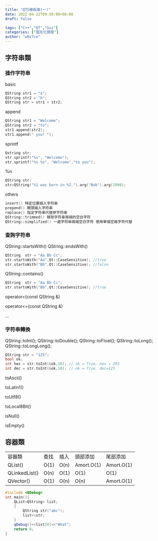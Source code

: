 ```yaml
---
title: "QT5模板庫(一)"
date: 2022-04-22T09:50:00+08:00
draft: false

tags: ["C++","QT","Gui"]
categories: ["圖形化開發"]
author: "w0x7ce"
---
```


## 字符串類

### 操作字符串

basic

```C++
QString str1 = "a";
QString str2 = "b";
QString str = str1 + str2;
```

append

```C++
QString str1 = "Welcome";
QString str2 = "to";
str1.append(str2);
str1.append(" you! ");
```

sprintf

```C++
Qstring str;
str.sprintf("%s", "Welcome");
str.sprintf("%s %s", "Welcome","to you");
```

%n

```C++
QString str;
str=QString("%1 was born in %2.").arg("Bob").arg(1998);
```

others

```C++
insert() 特定位置插入字符串
prepend() 開頭插入字符串
replace() 指定字符串代替原字符串
QString::trimmed() 移除字符串兩端的空白字符
QString::simplified() 一處字符串兩端空白字符 使用單個空格字符代替
```

### 查詢字符串

QString::startsWith()
QString::endsWith()

```C++
QString  str = "Aa Bb Cc";
str.startsWith("Aa",Qt::CaseSensitive); //true
str.startsWith("Bb",Qt::CaseSensitive); //false
```

QString::contains()

```C++
QString  str = "Aa Bb Cc";
str.startsWith("Bb",Qt::CaseSensitive); //true
```

operator<(const QString &)

operator<=(const QString &)

...

### 字符串轉換

QString::toInt();
QString::toDouble();
QString::toFloat();
QString::toLong();
QString::toLongLong();

```C++
QString str = "125";
bool ok;
int hex = str.toInt(&ok,16); // ok = True, hex = 293
int dec = str.toInt(&ok,10); // ok = True, dec=125

```

toAscii()

toLatin1()

toUtf8()

toLocal8Bit()

isNull()

isEmpty()

## 容器類

||||||
|---|----|----|----|----|
|容器類|查找|插入|頭部添加|尾部添加|
QList()|O(1) |O(n)|Amort.O(1)|Amort.O(1)
QLinkedList()|O(n)|O(1)|O(1)|O(1)
QVector()|O(1)|O(n)|O(n)|Amort.O(1)

```C++
#include <QDebug>
int main(){
    QList<QString> list;
    {
        QString str("abc");
        list<<str;
    }
    qDebug()<<list[0]<<"What";
    return 0;
}
```

##